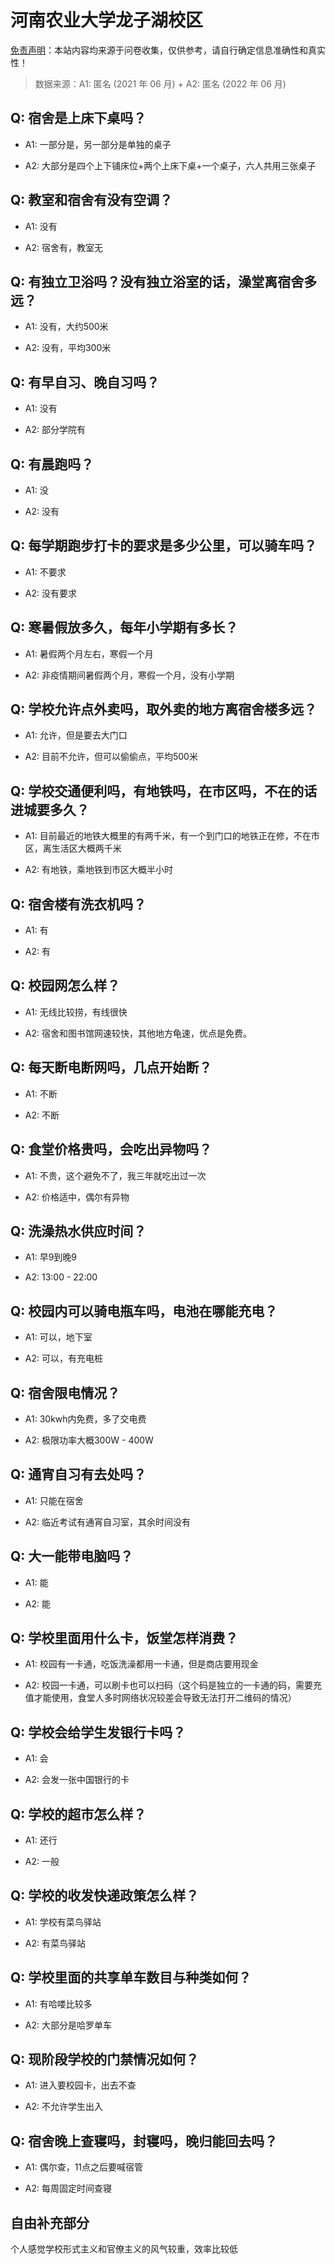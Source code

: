 # 河南农业大学龙子湖校区

[免责声明](https://colleges.chat/#_3)：本站内容均来源于问卷收集，仅供参考，请自行确定信息准确性和真实性！

> 数据来源：A1: 匿名 (2021 年 06 月) + A2: 匿名 (2022 年 06 月)

## Q: 宿舍是上床下桌吗？

- A1: 一部分是，另一部分是单独的桌子

- A2: 大部分是四个上下铺床位+两个上床下桌+一个桌子，六人共用三张桌子

## Q: 教室和宿舍有没有空调？

- A1: 没有

- A2: 宿舍有，教室无

## Q: 有独立卫浴吗？没有独立浴室的话，澡堂离宿舍多远？

- A1: 没有，大约500米

- A2: 没有，平均300米

## Q: 有早自习、晚自习吗？

- A1: 没有

- A2: 部分学院有

## Q: 有晨跑吗？

- A1: 没

- A2: 没有

## Q: 每学期跑步打卡的要求是多少公里，可以骑车吗？

- A1: 不要求

- A2: 没有要求

## Q: 寒暑假放多久，每年小学期有多长？

- A1: 暑假两个月左右，寒假一个月

- A2: 非疫情期间暑假两个月，寒假一个月，没有小学期

## Q: 学校允许点外卖吗，取外卖的地方离宿舍楼多远？

- A1: 允许，但是要去大门口

- A2: 目前不允许，但可以偷偷点，平均500米

## Q: 学校交通便利吗，有地铁吗，在市区吗，不在的话进城要多久？

- A1: 目前最近的地铁大概里的有两千米，有一个到门口的地铁正在修，不在市区，离生活区大概两千米

- A2: 有地铁，乘地铁到市区大概半小时

## Q: 宿舍楼有洗衣机吗？

- A1: 有

- A2: 有

## Q: 校园网怎么样？

- A1: 无线比较捞，有线很快

- A2: 宿舍和图书馆网速较快，其他地方龟速，优点是免费。

## Q: 每天断电断网吗，几点开始断？

- A1: 不断

- A2: 不断

## Q: 食堂价格贵吗，会吃出异物吗？

- A1: 不贵，这个避免不了，我三年就吃出过一次

- A2: 价格适中，偶尔有异物

## Q: 洗澡热水供应时间？

- A1: 早9到晚9

- A2: 13:00 - 22:00

## Q: 校园内可以骑电瓶车吗，电池在哪能充电？

- A1: 可以，地下室

- A2: 可以，有充电桩

## Q: 宿舍限电情况？

- A1: 30kwh内免费，多了交电费

- A2: 极限功率大概300W - 400W

## Q: 通宵自习有去处吗？

- A1: 只能在宿舍

- A2: 临近考试有通宵自习室，其余时间没有

## Q: 大一能带电脑吗？

- A1: 能

- A2: 能

## Q: 学校里面用什么卡，饭堂怎样消费？

- A1: 校园有一卡通，吃饭洗澡都用一卡通，但是商店要用现金

- A2: 校园一卡通，可以刷卡也可以扫码（这个码是独立的一卡通的码，需要充值才能使用，食堂人多时网络状况较差会导致无法打开二维码的情况）

## Q: 学校会给学生发银行卡吗？

- A1: 会

- A2: 会发一张中国银行的卡

## Q: 学校的超市怎么样？

- A1: 还行

- A2: 一般

## Q: 学校的收发快递政策怎么样？

- A1: 学校有菜鸟驿站

- A2: 有菜鸟驿站

## Q: 学校里面的共享单车数目与种类如何？

- A1: 有哈喽比较多

- A2: 大部分是哈罗单车

## Q: 现阶段学校的门禁情况如何？

- A1: 进入要校园卡，出去不查

- A2: 不允许学生出入

## Q: 宿舍晚上查寝吗，封寝吗，晚归能回去吗？

- A1: 偶尔查，11点之后要喊宿管

- A2: 每周固定时间查寝

## 自由补充部分

个人感觉学校形式主义和官僚主义的风气较重，效率比较低